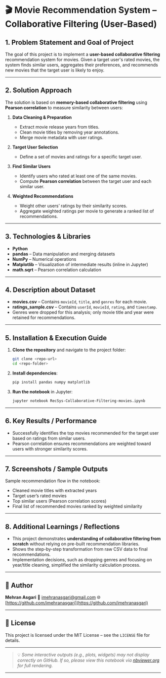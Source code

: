 # 🎬 Movie Recommendation System – Collaborative Filtering (User-Based)

## 1. Problem Statement and Goal of Project

The goal of this project is to implement a **user-based collaborative filtering** recommendation system for movies.
Given a target user's rated movies, the system finds similar users, aggregates their preferences, and recommends new movies that the target user is likely to enjoy.

---

## 2. Solution Approach

The solution is based on **memory-based collaborative filtering** using **Pearson correlation** to measure similarity between users:

1. **Data Cleaning & Preparation**

   * Extract movie release years from titles.
   * Clean movie titles by removing year annotations.
   * Merge movie metadata with user ratings.

2. **Target User Selection**

   * Define a set of movies and ratings for a specific target user.

3. **Find Similar Users**

   * Identify users who rated at least one of the same movies.
   * Compute **Pearson correlation** between the target user and each similar user.

4. **Weighted Recommendations**

   * Weight other users’ ratings by their similarity scores.
   * Aggregate weighted ratings per movie to generate a ranked list of recommendations.

---

## 3. Technologies & Libraries

* **Python**
* **pandas** – Data manipulation and merging datasets
* **NumPy** – Numerical operations
* **Matplotlib** – Visualization of intermediate results (inline in Jupyter)
* **math.sqrt** – Pearson correlation calculation

---

## 4. Description about Dataset

* **movies.csv** – Contains `movieId`, `title`, and `genres` for each movie.
* **ratings\_sample.csv** – Contains `userId`, `movieId`, `rating`, and `timestamp`.
* Genres were dropped for this analysis; only movie title and year were retained for recommendations.

---

## 5. Installation & Execution Guide

1. **Clone the repository** and navigate to the project folder:

   ```bash
   git clone <repo-url>
   cd <repo-folder>
   ```
2. **Install dependencies**:

   ```bash
   pip install pandas numpy matplotlib
   ```
3. **Run the notebook** in Jupyter:

   ```bash
   jupyter notebook RecSys-Collaborative-Filtering-movies.ipynb
   ```

---

## 6. Key Results / Performance

* Successfully identifies the top movies recommended for the target user based on ratings from similar users.
* Pearson correlation ensures recommendations are weighted toward users with stronger similarity scores.

---

## 7. Screenshots / Sample Outputs

Sample recommendation flow in the notebook:

* Cleaned movie titles with extracted years
* Target user’s rated movies
* Top similar users (Pearson correlation scores)
* Final list of recommended movies ranked by weighted similarity

---

## 8. Additional Learnings / Reflections

* This project demonstrates **understanding of collaborative filtering from scratch** without relying on pre-built recommendation libraries.
* Shows the step-by-step transformation from raw CSV data to final recommendations.
* Implementation decisions, such as dropping genres and focusing on year/title cleaning, simplified the similarity calculation process.

---

## 👤 Author

**Mehran Asgari**
📧 [imehranasgari@gmail.com](mailto:imehranasgari@gmail.com)
🌐 [https://github.com/imehranasgari](https://github.com/imehranasgari)

---

## 📄 License

This project is licensed under the MIT License – see the `LICENSE` file for details.

---

> 💡 *Some interactive outputs (e.g., plots, widgets) may not display correctly on GitHub. If so, please view this notebook via [nbviewer.org](https://nbviewer.org) for full rendering.*

---